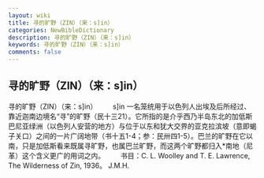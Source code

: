 ```yaml
---
layout: wiki
title: 寻的旷野（ZIN）（来：s]in）
categories: NewBibleDictionary
description: 寻的旷野（ZIN）（来：s]in）
keywords: 寻的旷野（ZIN）（来：s]in）
comments: false
---
```


## 寻的旷野（ZIN）（来：s]in）



寻的旷野（ZIN）（来：s]in）
　　s]in 一名笼统用于以色列人出埃及后所经过、靠近迦南边境名“寻”的旷野（民十三21）。它所指的是介乎西乃半岛东北的加低斯巴尼亚绿洲（以色列人安营的地方）与位于以东和犹大交界的亚克拉滨坡（意即蝎子关口）之间的一片广阔地带（书十五1-4；参：民卅四1-5）。巴兰的旷野在它以南，只是加低斯看来既属寻旷野，也属巴兰旷野，而这两个旷野都归入*南地（尼革）这个含义更广的用词之内。
　　书目：C. L. Woolley and T. E.
Lawrence, The Wilderness of Zin, 1936。
J.M.H.




